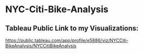 # NYC-Citi-Bike-Analysis
## Tableau Public Link to my Visualizations: 
https://public.tableau.com/app/profile/e5886/viz/NYCCiti-BikeAnalysis/NYCCitiBikeAnalysis
